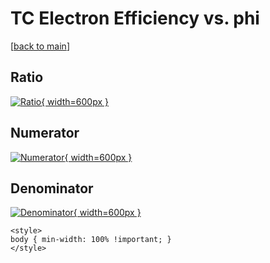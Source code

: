 # TC Electron Efficiency vs. phi

[[back to main](./)]



## Ratio

[![Ratio](../mtv/var/TC_11_eff_phi.png){ width=600px }](../mtv/var/TC_11_eff_phi.pdf)

## Numerator

[![Numerator](../mtv/num/TC_11_eff_phi_num.png){ width=600px }](../mtv/num/TC_11_eff_phi_num.pdf)

## Denominator

[![Denominator](../mtv/den/TC_11_eff_phi_den.png){ width=600px }](../mtv/den/TC_11_eff_phi_den.pdf)


``` {=html}
<style>
body { min-width: 100% !important; }
</style>
```
